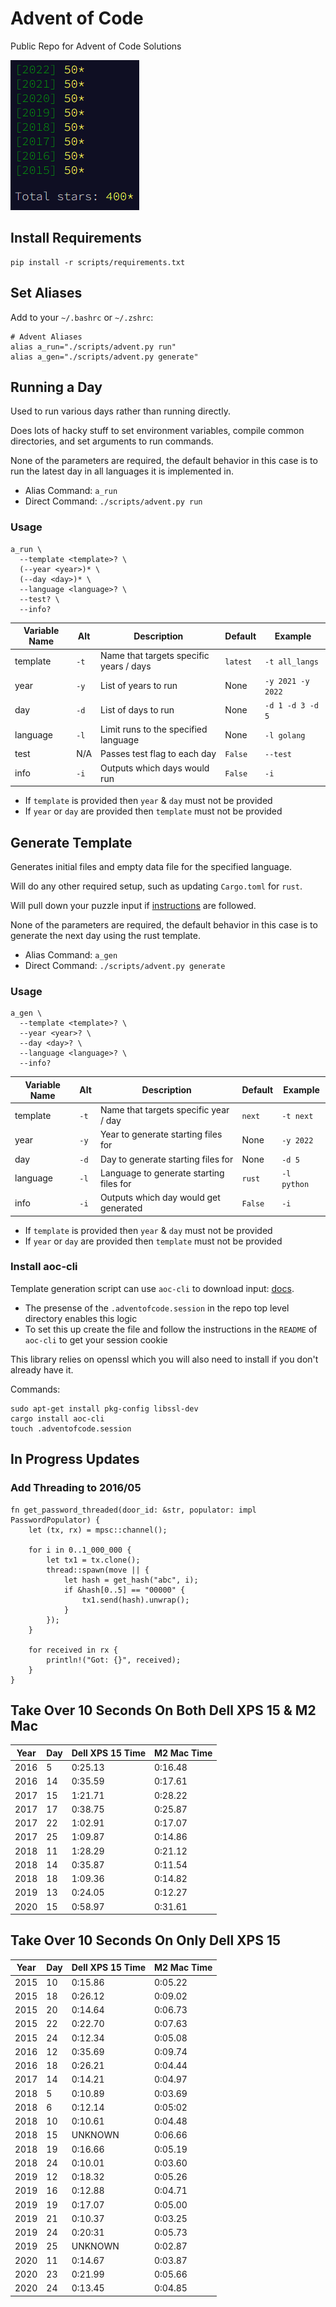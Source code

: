 # Advent of Code

Public Repo for Advent of Code Solutions

![Years Completed](advent-completed.png)

## Install Requirements

```
pip install -r scripts/requirements.txt
```

## Set Aliases

Add to your `~/.bashrc` or `~/.zshrc`:

```
# Advent Aliases
alias a_run="./scripts/advent.py run"
alias a_gen="./scripts/advent.py generate"
```

## Running a Day

Used to run various days rather than running directly.

Does lots of hacky stuff to set environment variables, compile common directories,
and set arguments to run commands.

None of the parameters are required, the default behavior in this case is to run the
latest day in all languages it is implemented in.

- Alias Command: `a_run`
- Direct Command: `./scripts/advent.py run`

### Usage

```
a_run \
  --template <template>? \
  (--year <year>)* \
  (--day <day>)* \
  --language <language>? \
  --test? \
  --info?
```

| Variable Name | Alt  | Description                             | Default  | Example           |
| ------------- | ---- | --------------------------------------- | -------- | ----------------- |
| template      | `-t` | Name that targets specific years / days | `latest` | `-t all_langs`    |
| year          | `-y` | List of years to run                    | None     | `-y 2021 -y 2022` |
| day           | `-d` | List of days to run                     | None     | `-d 1 -d 3 -d 5`  |
| language      | `-l` | Limit runs to the specified language    | None     | `-l golang`       |
| test          | N/A  | Passes test flag to each day            | `False`  | `--test`          |
| info          | `-i` | Outputs which days would run            | `False`  | `-i`              |

- If `template` is provided then `year` & `day` must not be provided
- If `year` or `day` are provided then `template` must not be provided

## Generate Template

Generates initial files and empty data file for the specified language.

Will do any other required setup, such as updating `Cargo.toml` for `rust`.

Will pull down your puzzle input if [instructions](##install-aoc-cli) are followed.

None of the parameters are required, the default behavior in this case is to generate the
next day using the rust template.

- Alias Command: `a_gen`
- Direct Command: `./scripts/advent.py generate`

### Usage

```
a_gen \
  --template <template>? \
  --year <year>? \
  --day <day>? \
  --language <language>? \
  --info?
```

| Variable Name | Alt  | Description                             | Default | Example     |
| ------------- | ---- | --------------------------------------- | ------- | ----------- |
| template      | `-t` | Name that targets specific year / day   | `next`  | `-t next`   |
| year          | `-y` | Year to generate starting files for     | None    | `-y 2022`   |
| day           | `-d` | Day to generate starting files for      | None    | `-d 5`      |
| language      | `-l` | Language to generate starting files for | `rust`  | `-l python` |
| info          | `-i` | Outputs which day would get generated   | `False` | `-i`        |

- If `template` is provided then `year` & `day` must not be provided
- If `year` or `day` are provided then `template` must not be provided

### Install aoc-cli

Template generation script can use `aoc-cli` to download input: [docs](https://github.com/scarvalhojr/aoc-cli).

- The presense of the `.adventofcode.session` in the repo top level directory enables this logic
- To set this up create the file and follow the instructions in the `README` of `aoc-cli` to get your session cookie

This library relies on openssl which you will also need to install if you don't already have it.

Commands:

```
sudo apt-get install pkg-config libssl-dev
cargo install aoc-cli
touch .adventofcode.session
```

## In Progress Updates

### Add Threading to 2016/05

```
fn get_password_threaded(door_id: &str, populator: impl PasswordPopulator) {
    let (tx, rx) = mpsc::channel();

    for i in 0..1_000_000 {
        let tx1 = tx.clone();
        thread::spawn(move || {
            let hash = get_hash("abc", i);
            if &hash[0..5] == "00000" {
                tx1.send(hash).unwrap();
            }
        });
    }

    for received in rx {
        println!("Got: {}", received);
    }
}
```

## Take Over 10 Seconds On Both Dell XPS 15 & M2 Mac

| Year | Day | Dell XPS 15 Time | M2 Mac Time |
| ---- | --- | ---------------- | ----------- |
| 2016 | 5   | 0:25.13          | 0:16.48     |
| 2016 | 14  | 0:35.59          | 0:17.61     |
| 2017 | 15  | 1:21.71          | 0:28.22     |
| 2017 | 17  | 0:38.75          | 0:25.87     |
| 2017 | 22  | 1:02.91          | 0:17.07     |
| 2017 | 25  | 1:09.87          | 0:14.86     |
| 2018 | 11  | 1:28.29          | 0:21.12     |
| 2018 | 14  | 0:35.87          | 0:11.54     |
| 2018 | 18  | 1:09.36          | 0:14.82     |
| 2019 | 13  | 0:24.05          | 0:12.27     |
| 2020 | 15  | 0:58.97          | 0:31.61     |

## Take Over 10 Seconds On Only Dell XPS 15

| Year | Day | Dell XPS 15 Time | M2 Mac Time |
| ---- | --- | ---------------- | ----------- |
| 2015 | 10  | 0:15.86          | 0:05.22     |
| 2015 | 18  | 0:26.12          | 0:09.02     |
| 2015 | 20  | 0:14.64          | 0:06.73     |
| 2015 | 22  | 0:22.70          | 0:07.63     |
| 2015 | 24  | 0:12.34          | 0:05.08     |
| 2016 | 12  | 0:35.69          | 0:09.74     |
| 2016 | 18  | 0:26.21          | 0:04.44     |
| 2017 | 14  | 0:14.21          | 0:04.97     |
| 2018 | 5   | 0:10.89          | 0:03.69     |
| 2018 | 6   | 0:12.14          | 0:05:02     |
| 2018 | 10  | 0:10.61          | 0:04.48     |
| 2018 | 15  | UNKNOWN          | 0:06.66     |
| 2018 | 19  | 0:16.66          | 0:05.19     |
| 2018 | 24  | 0:10.01          | 0:03.60     |
| 2019 | 12  | 0:18.32          | 0:05.26     |
| 2019 | 16  | 0:12.88          | 0:04.71     |
| 2019 | 19  | 0:17.07          | 0:05.00     |
| 2019 | 21  | 0:10.37          | 0:03.25     |
| 2019 | 24  | 0:20:31          | 0:05.73     |
| 2019 | 25  | UNKNOWN          | 0:02.87     |
| 2020 | 11  | 0:14.67          | 0:03.87     |
| 2020 | 23  | 0:21.99          | 0:05.66     |
| 2020 | 24  | 0:13.45          | 0:04.85     |
